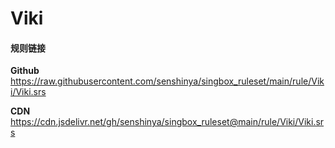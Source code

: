 # Viki

#### 规则链接

**Github**
https://raw.githubusercontent.com/senshinya/singbox_ruleset/main/rule/Viki/Viki.srs

**CDN**
https://cdn.jsdelivr.net/gh/senshinya/singbox_ruleset@main/rule/Viki/Viki.srs